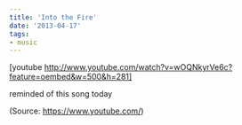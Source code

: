 ```yaml
---
title: 'Into the Fire'
date: '2013-04-17'
tags:
- music
---
```


[youtube http://www.youtube.com/watch?v=wOQNkyrVe6c?feature=oembed&w=500&h=281]
<p>reminded of this song today</p><div class="attribution">(<span>Source:</span> <a href="https://www.youtube.com/">https://www.youtube.com/</a>)</div>
